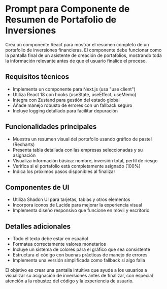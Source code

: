 # Prompt para Componente de Resumen de Portafolio de Inversiones

Crea un componente React para mostrar el resumen completo de un portafolio de inversiones financieras. El componente debe funcionar como la pantalla final de un asistente de creación de portafolios, mostrando toda la información relevante antes de que el usuario finalice el proceso.

## Requisitos técnicos

- Implementa un componente para Next.js (usa "use client")
- Utiliza React 18 con hooks (useState, useEffect, useMemo)
- Integra con Zustand para gestión del estado global
- Añade manejo robusto de errores con un fallback seguro
- Incluye logging detallado para facilitar depuración

## Funcionalidades principales

- Muestra un resumen visual del portafolio usando gráfico de pastel (Recharts)
- Presenta tabla detallada con las empresas seleccionadas y su asignación
- Visualiza información básica: nombre, inversión total, perfil de riesgo
- Verifica si el portafolio está completamente asignado (100%)
- Indica los próximos pasos disponibles al finalizar

## Componentes de UI

- Utiliza Shadcn UI para tarjetas, tablas y otros elementos
- Incorpora iconos de Lucide para mejorar la experiencia visual
- Implementa diseño responsivo que funcione en móvil y escritorio

## Detalles adicionales

- Todo el texto debe estar en español
- Formatea correctamente valores monetarios
- Incluye un sistema de colores para el gráfico que sea consistente
- Estructura el código con buenas prácticas de manejo de errores
- Implementa una versión simplificada como fallback si algo falla

El objetivo es crear una pantalla intuitiva que ayude a los usuarios a visualizar su asignación de inversiones antes de finalizar, con especial atención a la robustez del código y la experiencia de usuario.
